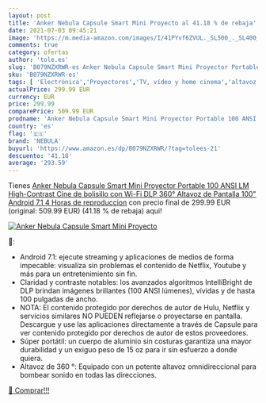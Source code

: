```yaml
---
layout: post
title: 'Anker Nebula Capsule Smart Mini Proyecto al 41.18 % de rebaja'
date: 2021-07-03 09:45:21
image: 'https://m.media-amazon.com/images/I/41PYvf6ZVUL._SL500_._SL400_.jpg'
comments: true
category: ofertas
author: 'tole.es'
slug: 'B079NZXRWR-es Anker Nebula Capsule Smart Mini Proyector Portable 100...'
sku: 'B079NZXRWR-es'
tags: [ 'Electrónica','Proyectores','TV, vídeo y home cinema','altavoz','nebula', ]
actualPrice: 299.99 EUR
currency: EUR
price: 299.99
comparePrice: 509.99 EUR
prodname: 'Anker Nebula Capsule Smart Mini Proyector Portable 100 ANSI LM High-Contrast Cine de bolisillo  con Wi-Fi  DLP  360° Altavoz  de Pantalla 100"  Android 7.1  4 Horas de reproduccion'
country: 'es'
flag: '🇪🇸'
brand: 'NEBULA'
buyurl: 'https://www.amazon.es/dp/B079NZXRWR/?tag=tolees-21'
descuento: '41.18'
average: '293.59'
---
```


Tienes [Anker Nebula Capsule Smart Mini Proyector Portable 100 ANSI LM High-Contrast Cine de bolisillo  con Wi-Fi  DLP  360° Altavoz  de Pantalla 100"  Android 7.1  4 Horas de reproduccion](https://www.amazon.es/dp/B079NZXRWR/?tag=tolees-21) con precio final de  299.99 EUR (original: 509.99 EUR) (41.18 %  de rebaja) aqui!

[![Anker Nebula Capsule Smart Mini Proyecto](https://m.media-amazon.com/images/I/41PYvf6ZVUL._SL500_._SL400_.jpg)](https://www.amazon.es/dp/B079NZXRWR/?tag=tolees-21)

🔎:

- Android 7.1: ejecute streaming y aplicaciones de medios de forma impecable: visualiza sin problemas el contenido de Netflix, Youtube y más para un entretenimiento sin fin.
- Claridad y contraste notables: los avanzados algoritmos IntelliBright de DLP brindan imágenes brillantes (100 ANSI lúmenes), vívidas y de hasta 100 pulgadas de ancho.
- NOTA: El contenido protegido por derechos de autor de Hulu, Netflix y servicios similares NO PUEDEN reflejarse o proyectarse en pantalla. Descargue y use las aplicaciones directamente a través de Capsule para ver contenido protegido por derechos de autor de estos proveedores.
- Súper portátil: un cuerpo de aluminio sin costuras garantiza una mayor durabilidad y un exiguo peso de 15 oz para ir sin esfuerzo a donde quiera.
- Altavoz de 360 °: Equipado con un potente altavoz omnidireccional para bombear sonido en todas las direcciones.

[🛒 Comprar!!!](https://www.amazon.es/dp/B079NZXRWR/?tag=tolees-21)
